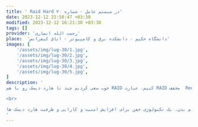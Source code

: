 ```yaml
---
title: ' Raid Hard در سیستم عامل - شماره ۳۰'
date: 2023-12-12 22:58:47 +03:30
modified: 2023-12-12 16:21:30 +03:30
tags: []
provider: 'رحمت الله انصاری'
place:  'دانشگاه حکیم - دانشکده برق و کامپیوتر - اتاق کنفرانس'
images: [
    '/assets/img/lug-30/1.jpg',
    '/assets/img/lug-30/2.jpg', 
    '/assets/img/lug-30/3.jpg', 
    '/assets/img/lug-30/4.jpg',
    '/assets/img/lug-30/5.jpg',
]
description: '
خوب سعی کردیم چند تا هارد دیسک رو با هم RAID کنیم. عبارت RAID مخفف  Redundant Array of Independent Disks هست. در واقع ما چندین هارد دیسک رو تحت یک واحد مجتمع قرار دادیم تا همشون تحت یک واحد به کار گرفته بشن. 

<br>

در واقع بستری برای ذخیره سازی مجازی ایجاد کردیم. کاری که احتمالا خیلی از دیتاسنترهای بزرگ دنیا انجام بدن. یک تکنولوژی خفن برای افزایش امنیت و کارایی و ظرفیت هارد دیسک ها!
' 
---
```



